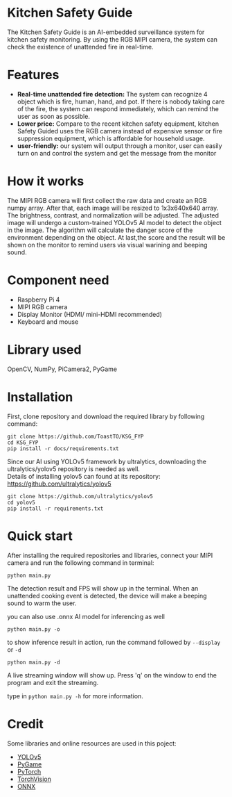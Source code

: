 # Kitchen Safety Guide <br>
The Kitchen Safety Guide is an AI-embedded surveillance system for kitchen safety monitoring. By using the RGB MIPI camera, the system can check the existence of unattended fire in real-time.

# Features
- **Real-time unattended fire detection:** The system can recognize 4 object which is fire, human, hand, and pot. If there is nobody taking care of the fire, the system can respond immediately, which can remind the user as soon as possible. <br>
- **Lower price:** Compare to the recent kitchen safety equipment, kitchen Safety Guided uses the RGB camera instead of expensive sensor or fire suppression equipment, which is affordable for household usage. <br>
- **user-friendly:** our system will output through a monitor, user can easily turn on and control the system and get the message from the monitor

# How it works
The MIPI RGB camera will first collect the raw data and create an RGB numpy array. After that, each image will be resized to 1x3x640x640 array. The brightness, contrast, and normalization will be adjusted. The adjusted image will undergo a custom-trained YOLOv5 AI model to detect the object in the image. The algorithm will calculate the danger score of the environment depending on the object. At last,the score and the result will be shown on the monitor to remind users via visual warining and beeping sound.

# Component need
- Raspberry Pi 4
- MIPI RGB camera
- Display Monitor (HDMI/ mini-HDMI recommended)
- Keyboard and mouse 

# Library used
OpenCV, NumPy, PiCamera2, PyGame

# Installation 
First, clone repository and download the required library by following command:
```
git clone https://github.com/ToastTO/KSG_FYP
cd KSG_FYP
pip install -r docs/requirements.txt
```
Since our AI using YOLOv5 framework by ultralytics, downloading the ultralytics/yolov5 repository is needed as well. <br>
Details of installing yolov5 can found at its repository: https://github.com/ultralytics/yolov5
```
git clone https://github.com/ultralytics/yolov5
cd yolov5
pip install -r requirements.txt
```

# Quick start
After installing the required repositories and libraries, connect your MIPI camera and run the following command in terminal:
```
python main.py
```
The detection result and FPS will show up in the terminal. When an unattended cooking event is detected, the device will make a beeping sound to warm the user.

you can also use .onnx AI model for inferencing as well
```
python main.py -o
```

to show inference result in action, run the command followed by `--display` or `-d` 
```
python main.py -d
```
A live streaming window will show up. Press 'q' on the window to end the program and exit the streaming.

type in `python main.py -h` for more information.

# Credit 
Some libraries and online resources are used in this poject:
- <a href="https://github.com/ultralytics/yolov5">YOLOv5</a>
- <a href="https://www.pygame.org/">PyGame</a>
- <a href="https://pytorch.org/get-started/locally">PyTorch</a>
- <a href="https://pytorch.org/vision/stable/index.html">TorchVision</a>
- <a href="https://onnx.ai/">ONNX</a>
